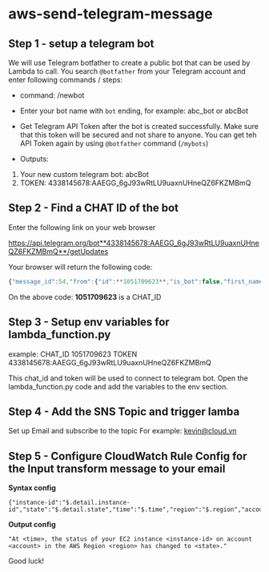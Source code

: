 # aws-send-telegram-message

## Step 1 - setup a telegram bot

We will use Telegram botfather to create a public bot that can be used by Lambda to call.
You search `@botfather` from your Telegram account and enter following commands / steps:

- command: /newbot

- Enter your bot name with `bot` ending, for example: abc_bot or abcBot

- Get Telegram API Token after the bot is created successfully. Make sure that this token will be secured and not share to anyone. You can get teh API Token again by using `@botfather` command (`/mybots`)

- Outputs:

1. Your new custom telegram bot: abcBot
2. TOKEN: 4338145678:AAEGG_6gJ93wRtLU9uaxnUHneQZ6FKZMBmQ

## Step 2 - Find a CHAT ID of the bot

Enter the following link on your web browser

https://api.telegram.org/bot**4338145678:AAEGG_6gJ93wRtLU9uaxnUHneQZ6FKZMBmQ**/getUpdates

Your browser will return the following code:

```js
{"message_id":54,"from":{"id":**1051709623**,"is_bot":false,"first_name":"Kevin","username":"vietpmp","language_code":"en"}
```

On the above code: **1051709623** is a CHAT_ID

## Step 3 - Setup env variables for lambda_function.py

example:
CHAT_ID 1051709623
TOKEN 4338145678:AAEGG_6gJ93wRtLU9uaxnUHneQZ6FKZMBmQ

This chat_id and token will be used to connect to telegram bot.
Open the lambda_function.py code and add the variables to the env section.

## Step 4 - Add the SNS Topic and trigger lamba

Set up Email and subscribe to the topic
For example: kevin@cloud.vn

## Step 5 - Configure CloudWatch Rule Config for the Input transform message to your email

**Syntax config**

```
{"instance-id":"$.detail.instance-id","state":"$.detail.state","time":"$.time","region":"$.region","account":"$.account"}

```

**Output config**

```
"At <time>, the status of your EC2 instance <instance-id> on account <account> in the AWS Region <region> has changed to <state>."

```

Good luck!

<!-- source: https://bezdelev.com/hacking/aws-sns-to-telegram-bot/ -->
